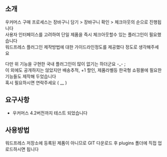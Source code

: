 ## 소개
우커머스 구매 프로세스는 장바구니 담기 > 장바구니 확인 > 체크아웃의 순으로 진행됩니다   
사용자 인터페이스를 고려하여 단일 제품을 즉시 체크아웃할수 있는 플러그인이 필요했습니다    
워드프레스 플러그인 제작방법에 대한 가이드라인정도를 제공했다 정도로 생각해주세요    

다만 위 기능을 구현한 국내 플러그인이 많이 없기는 하더군요 -_- ;    
이 외에도 공개하지는 않았지만 배송추적, +1 할인, 제품라벨등 한국형 쇼핑몰에 필요한 기능들도 제작해 두었습니다     
혹시 필요하시면 연락주세요 ( __ )   

## 요구사항 
- 우커머스 4.2버전까지 테스트 되었습니다 

## 사용방법 
워드프레스 저장소에 등록된 제품이 아니므로 GIT 다운로드 후 plugins 폴더에 직접 업로드하시면 됩니다

